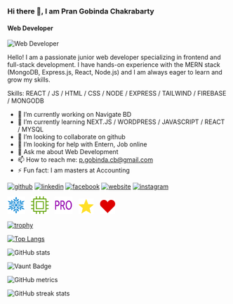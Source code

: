 ### Hi there 👋, I am Pran Gobinda Chakrabarty
#### Web Developer
![Web Developer](https://i.ibb.co/kyc8xYq/banner.png)

Hello! I am a passionate junior web developer specializing in frontend and full-stack development.
I have hands-on experience with the MERN stack (MongoDB, Express.js, React, Node.js)
and I am always eager to learn and grow my skills.

Skills:   REACT / JS / HTML / CSS / NODE / EXPRESS / TAILWIND / FIREBASE / MONGODB

- 🔭 I’m currently working on Navigate BD 
- 🌱 I’m currently learning NEXT.JS / WORDPRESS / JAVASCRIPT / REACT / MYSQL 
- 👯 I’m looking to collaborate on github 
- 🤔 I’m looking for help with Entern, Job online 
- 💬 Ask me about Web Development 
- 📫 How to reach me: p.gobinda.cb@gmail.com 
- ⚡ Fun fact: I am masters at Accounting 


[<img src='https://cdn.jsdelivr.net/npm/simple-icons@3.0.1/icons/github.svg' alt='github' height='40'>](https://github.com/https://github.com/gobindacb)  [<img src='https://cdn.jsdelivr.net/npm/simple-icons@3.0.1/icons/linkedin.svg' alt='linkedin' height='40'>](https://www.linkedin.com/in/https://www.linkedin.com/in/pran-gobinda-chakrabarty//)  [<img src='https://cdn.jsdelivr.net/npm/simple-icons@3.0.1/icons/facebook.svg' alt='facebook' height='40'>](https://www.facebook.com/https://www.facebook.com/gobinda.chakrabarty.9?mibextid=ZbWKwL)  [<img src='https://cdn.jsdelivr.net/npm/simple-icons@3.0.1/icons/icloud.svg' alt='website' height='40'>](https://gobinda-cb.web.app/)  [<img src='https://cdn.jsdelivr.net/npm/simple-icons@3.0.1/icons/instagram.svg' alt='instagram' height='40'>](https://www.instagram.com/gobinda.cb/?igsh=MXYyMmJycmc4NGVwMw%3D%3D)  

<a href='https://archiveprogram.github.com/'><img src='https://raw.githubusercontent.com/acervenky/animated-github-badges/master/assets/acbadge.gif' width='40' height='40'></a> <a href='https://docs.github.com/en/developers'><img src='https://raw.githubusercontent.com/acervenky/animated-github-badges/master/assets/devbadge.gif' width='40' height='40'></a> <a href='https://github.com/pricing'><img src='https://raw.githubusercontent.com/acervenky/animated-github-badges/master/assets/pro.gif' width='40' height='40'></a> <a href='https://stars.github.com/'><img src='https://raw.githubusercontent.com/acervenky/animated-github-badges/master/assets/starbadge.gif' width='35' height='35'></a> <a href='https://docs.github.com/en/github/supporting-the-open-source-community-with-github-sponsors'><img src='https://raw.githubusercontent.com/acervenky/animated-github-badges/master/assets/sponsorbadge.gif' width='35' height='35'></a> 

[![trophy](https://github-profile-trophy.vercel.app/?username=https://github.com/gobindacb)](https://github.com/ryo-ma/github-profile-trophy)

[![Top Langs](https://github-readme-stats.vercel.app/api/top-langs/?username=https://github.com/gobindacb)](https://github.com/anuraghazra/github-readme-stats)

![GitHub stats](https://github-readme-stats.vercel.app/api?username=https://github.com/gobindacb&show_icons=true)  

![Vaunt Badge](https://api.vaunt.dev/v1/github/entities/https://github.com/gobindacb/contributions?format=svg&private=false)  

![GitHub metrics](https://metrics.lecoq.io/https://github.com/gobindacb)  

![GitHub streak stats](https://streak-stats.demolab.com/?user=https://github.com/gobindacb)  

